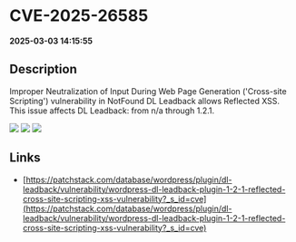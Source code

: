 # CVE-2025-26585

**2025-03-03 14:15:55**

## Description
Improper Neutralization of Input During Web Page Generation ('Cross-site Scripting') vulnerability in NotFound DL Leadback allows Reflected XSS. This issue affects DL Leadback: from n/a through 1.2.1.

![](https://img.shields.io/static/v1?label=Score&message=7.1&color=red)
![](https://img.shields.io/static/v1?label=Severity&message=HIGH&color=red)
![](https://img.shields.io/static/v1?label=CWE&message=XSS&color=green)

## Links
- [https://patchstack.com/database/wordpress/plugin/dl-leadback/vulnerability/wordpress-dl-leadback-plugin-1-2-1-reflected-cross-site-scripting-xss-vulnerability?_s_id=cve](https://patchstack.com/database/wordpress/plugin/dl-leadback/vulnerability/wordpress-dl-leadback-plugin-1-2-1-reflected-cross-site-scripting-xss-vulnerability?_s_id=cve)
